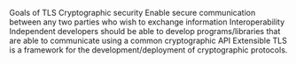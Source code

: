 Goals of TLS
  Cryptographic security
    Enable secure communication between any two parties who wish to exchange information
  Interoperability
    Independent developers should be able to develop programs/libraries that are able to communicate using a common cryptographic API
  Extensible
    TLS is a framework for the development/deployment of cryptographic protocols.